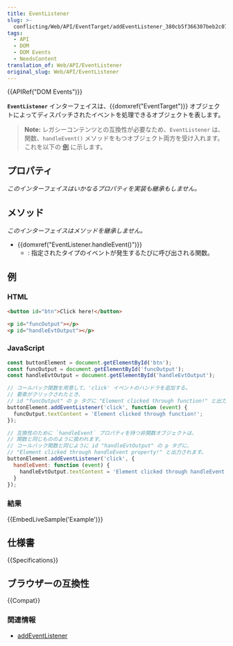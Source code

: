 ```yaml
---
title: EventListener
slug: >-
  conflicting/Web/API/EventTarget/addEventListener_380cb5f366307beb2c072f74e561ee98
tags:
  - API
  - DOM
  - DOM Events
  - NeedsContent
translation_of: Web/API/EventListener
original_slug: Web/API/EventListener
---
```

{{APIRef("DOM Events")}}

**`EventListener`** インターフェイスは、{{domxref("EventTarget")}} オブジェクトによってディスパッチされたイベントを処理できるオブジェクトを表します。

> **Note:** レガシーコンテンツとの互換性が必要なため、`EventListener` は、関数、`handleEvent()` メソッドをもつオブジェクト両方を受け入れます。
> これを以下の [例](#例) に示します。

## プロパティ

_このインターフェイスはいかなるプロパティを実装も継承もしません。_

## メソッド

_このインターフェイスはメソッドを継承しません。_

- {{domxref("EventListener.handleEvent()")}}
  - : 指定されたタイプのイベントが発生するたびに呼び出される関数。

## 例

### HTML

```html
<button id="btn">Click here!</button>

<p id="funcOutput"></p>
<p id="handleEvtOutput"></p>
```

### JavaScript

```js
const buttonElement = document.getElementById('btn');
const funcOutput = document.getElementById('funcOutput');
const handleEvtOutput = document.getElementById('handleEvtOutput');

// コールバック関数を用意して、'click' イベントのハンドラを追加する。
// 要素がクリックされたとき、
// id "funcOutput" の p タグに "Element clicked through function!" と出力されます。
buttonElement.addEventListener('click', function (event) {
  funcOutput.textContent = 'Element clicked through function!';
});

// 互換性のために `handleEvent` プロパティを持つ非関数オブジェクトは、
// 関数と同じもののように扱われます。
// コールバック関数と同じように id "handleEvtOutput" の p タグに、
// "Element clicked through handleEvent property!" と出力されます。
buttonElement.addEventListener('click', {
  handleEvent: function (event) {
    handleEvtOutput.textContent = 'Element clicked through handleEvent property!';
  }
});
```

### 結果

{{EmbedLiveSample('Example')}}

## 仕様書

{{Specifications}}

## ブラウザーの互換性

{{Compat}}

### 関連情報

- [addEventListener](/ja/docs/Web/API/EventTarget/addEventListener)
